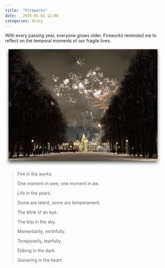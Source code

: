 ```yaml
---
title:  "Fireworks"
date:   2025-01-01 12:00
categories: diary
---
```


With every passing year, everyone grows older. Fireworks reminded me to reflect on the temporal moments of our fragile lives.

![Fireworks](/assets/images/diary/2025-01-01-fireworks-dropshadow.png "Fireworks")

> Fire in the works.
>
> One moment in awe, one moment in aw.
>
> Life in the years.
>
> Some are latent, some are temperament.
>
> The blink of an eye.
>
> The blip in the sky.
>
> Momentarily, mirthfully.
>
> Temporarily, tearfully.
>
> Ebbing in the dark.
>
> Quivering in the heart.
